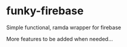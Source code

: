 # funky-firebase

Simple functional, ramda wrapper for firebase

More features to be added when needed...
